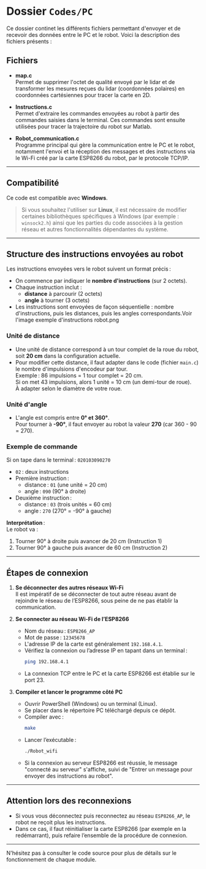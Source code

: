 # Dossier `Codes/PC`

Ce dossier continet les différents fichiers permettant d'envoyer et de recevoir des données entre le PC et le robot. Voici la description des fichiers présents :

## Fichiers

- **map.c**  
  Permet de supprimer l'octet de qualité envoyé par le lidar et de transformer les mesures reçues du lidar (coordonnées polaires) en coordonnées cartésiennes pour tracer la carte en 2D.

- **Instructions.c**  
  Permet d'extraire les commandes envoyées au robot à partir des commandes saisies dans le terminal. Ces commandes sont ensuite utilisées pour tracer la trajectoire du robot sur Matlab.

- **Robot_communication.c**  
  Programme principal qui gère la communication entre le PC et le robot, notamment l'envoi et la réception des messages et des instructions via le Wi-Fi créé par la carte ESP8266 du robot, par le protocole TCP/IP.

---

## Compatibilité

Ce code est compatible avec **Windows**.  
> Si vous souhaitez l'utiliser sur **Linux**, il est nécessaire de modifier certaines bibliothèques spécifiques à Windows (par exemple : `winsock2.h`) ainsi que les parties du code associées à la gestion réseau et autres fonctionnalités dépendantes du système.

---

## Structure des instructions envoyées au robot

Les instructions envoyées vers le robot suivent un format précis :

- On commence par indiquer le **nombre d'instructions** (sur 2 octets).
- Chaque instruction inclut :
  - **distance** à parcourir (2 octets)
  - **angle** à tourner (3 octets)
- Les instructions sont envoyées de façon séquentielle : nombre d'instructions, puis les distances, puis les angles correspondants.Voir l'image exemple d'instructions robot.png

### Unité de distance

- Une unité de distance correspond à un tour complet de la roue du robot, soit **20 cm** dans la configuration actuelle.
- Pour modifier cette distance, il faut adapter dans le code (fichier `main.c`) le nombre d'impulsions d'encodeur par tour.  
  Exemple : 86 impulsions = 1 tour complet = 20 cm.  
  Si on met 43 impulsions, alors 1 unité = 10 cm (un demi-tour de roue).  
  À adapter selon le diamètre de votre roue.

### Unité d'angle

- L'angle est compris entre **0° et 360°**.  
  Pour tourner à **-90°**, il faut envoyer au robot la valeur **270** (car 360 - 90 = 270).

### Exemple de commande

Si on tape dans le terminal : `020103090270`

- `02` : deux instructions
- Première instruction :  
  - distance : `01` (une unité = 20 cm)
  - angle : `090` (90° à droite)
- Deuxième instruction :  
  - distance : `03` (trois unités = 60 cm)
  - angle : `270` (270° = -90° à gauche)

**Interprétation** :  
Le robot va :
1. Tourner 90° à droite puis avancer de 20 cm (Instruction 1)
2. Tourner 90° à gauche puis avancer de 60 cm (Instruction 2)

---

## Étapes de connexion

1. **Se déconnecter des autres réseaux Wi-Fi**  
   Il est impératif de se déconnecter de tout autre réseau avant de rejoindre le réseau de l’ESP8266, sous peine de ne pas établir la communication.

2. **Se connecter au réseau Wi-Fi de l’ESP8266**  
   - Nom du réseau : `ESP8266_AP`  
   - Mot de passe : `12345678`  
   - L'adresse IP de la carte est généralement `192.168.4.1`.  
   - Vérifiez la connexion ou l’adresse IP en tapant dans un terminal :  
     ```bash
     ping 192.168.4.1
     ```
   - La connexion TCP entre le PC et la carte ESP8266 est établie sur le port 23.

3. **Compiler et lancer le programme côté PC**  
   - Ouvrir PowerShell (Windows) ou un terminal (Linux).
   - Se placer dans le répertoire PC téléchargé depuis ce dépôt.
   - Compiler avec :
     ```bash
     make
     ```
   - Lancer l’exécutable :
     ```bash
     ./Robot_wifi
     ```
   - Si la connexion au serveur ESP8266 est réussie, le message "connecté au serveur" s'affiche, suivi de "Entrer un message pour envoyer des instructions au robot".

---

## Attention lors des reconnexions

- Si vous vous déconnectez puis reconnectez au réseau `ESP8266_AP`, le robot ne reçoit plus les instructions.
- Dans ce cas, il faut réinitialiser la carte ESP8266 (par exemple en la redémarrant), puis refaire l’ensemble de la procédure de connexion.

---

N'hésitez pas à consulter le code source pour plus de détails sur le fonctionnement de chaque module.

